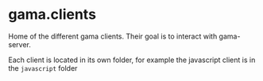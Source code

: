 # gama.clients
Home of the different gama clients. Their goal is to interact with gama-server.

Each client is located in its own folder, for example the javascript client is in the `javascript` folder
